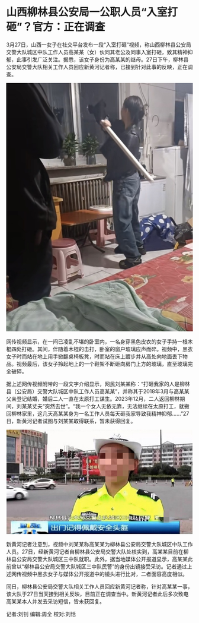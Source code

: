 # 山西柳林县公安局一公职人员“入室打砸”？官方：正在调查

3月27日，山西一女子在社交平台发布一段“入室打砸”视频，称山西柳林县公安局交警大队城区中队工作人员高某某（女）伙同其老公及同事入室打砸，致其精神抑郁，此事引发广泛关注。据悉，该女子身份为高某某的继母。27日下午，柳林县公安局交警大队相关工作人员回应新黄河记者称，已接到针对此事的反映，正在调查。

![b365a4db81cadf4c929effab0ca0232e.jpg](https://raw.githubusercontent.com/qqhsx/qqnews_image/main/2024/03/27/山西柳林县公安局一公职人员“入室打砸”？官方：正在调查/b365a4db81cadf4c929effab0ca0232e.jpg)

网传视频显示，在一间已凌乱不堪的卧室内，一名身穿黑色皮衣的女子手持一根木棍四处打砸。其间，伴随着木棍的击打，卧室的窗户玻璃应声而碎。视频中，黑衣女子时而站在地上用手掀翻桌椅板凳，时而站在床上踱步并从高处向地面丢下物品。视频最后，该女子拎起地上的一个鞋架不断砸向房门上方的玻璃，直至玻璃完全破碎。

据上述网传视频附带的一段文字介绍显示，网民刘某某称：“打砸我家的人是柳林县（公安局）交警大队城区中队工作人员高某某”，并称其于2018年3月与高某某父亲登记结婚，婚后二人一直在太原打工谋生。2023年12月，二人返回柳林期间，刘某某丈夫“突然去世”。“我一个女人无依无靠，无法继续在太原打工，就搬回柳林家里，这几天高某某身为一名工作人员每天砸我家导致我精神抑郁......”27日，新黄河记者试图与刘某某取得联系，暂未获得回复。

![f53af3bab72cb8b79ab845a0163eaa7a.jpg](https://raw.githubusercontent.com/qqhsx/qqnews_image/main/2024/03/27/山西柳林县公安局一公职人员“入室打砸”？官方：正在调查/f53af3bab72cb8b79ab845a0163eaa7a.jpg)

新黄河记者注意到，视频中刘某某称高某某为柳林县公安局交警大队城区中队工作人员。27日，经新黄河记者自柳林县公安局交警大队处核实到，高某某目前在柳林县公安局交警大队城区三中队就职。此外，据当地媒体公开报道显示，高某某此前曾以“柳林县公安局交警大队城区三中队民警”的身份出镜接受采访。记者通过上述网传视频中黑衣女子与媒体公开报道中的镜头进行比对，二者面容高度相似。

同日，柳林县公安局交警大队相关工作人员回应新黄河记者称，针对高某某一事，该大队于27日当天接到相关反映，目前正在调查当中。新黄河记者此后多次致电高某某本人并发去采访短信，皆未获回复。

记者:刘钊 编辑:周全 校对:刘恬

